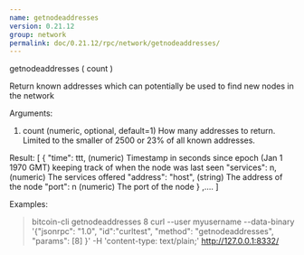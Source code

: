 ```yaml
---
name: getnodeaddresses
version: 0.21.12
group: network
permalink: doc/0.21.12/rpc/network/getnodeaddresses/
---
```


getnodeaddresses ( count )

Return known addresses which can potentially be used to find new nodes in the network

Arguments:
1. count    (numeric, optional, default=1) How many addresses to return. Limited to the smaller of 2500 or 23% of all known addresses.

Result:
[
  {
    "time": ttt,                (numeric) Timestamp in seconds since epoch (Jan 1 1970 GMT) keeping track of when the node was last seen
    "services": n,              (numeric) The services offered
    "address": "host",        (string) The address of the node
    "port": n                   (numeric) The port of the node
  }
  ,....
]

Examples:
> bitcoin-cli getnodeaddresses 8
> curl --user myusername --data-binary '{"jsonrpc": "1.0", "id":"curltest", "method": "getnodeaddresses", "params": [8] }' -H 'content-type: text/plain;' http://127.0.0.1:8332/


